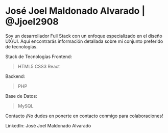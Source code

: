 # José Joel Maldonado Alvarado  |  @Jjoel2908

Soy un desarrollador Full Stack con un enfoque especializado en el diseño UX/UI. Aquí encontrarás información detallada sobre mi conjunto preferido de tecnologías.


Stack de Tecnologías
Frontend:
> HTML5
> CSS3
> React

Backend:
> PHP

Base de Datos:
> MySQL


Contacto
¡No dudes en ponerte en contacto conmigo para colaboraciones!

LinkedIn: José Joel Maldonado Alvarado
